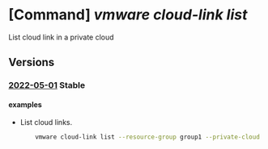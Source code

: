 # [Command] _vmware cloud-link list_

List cloud link in a private cloud

## Versions

### [2022-05-01](/Resources/mgmt-plane/L3N1YnNjcmlwdGlvbnMve30vcmVzb3VyY2Vncm91cHMve30vcHJvdmlkZXJzL21pY3Jvc29mdC5hdnMvcHJpdmF0ZWNsb3Vkcy97fS9jbG91ZGxpbmtz/2022-05-01.xml) **Stable**

<!-- mgmt-plane /subscriptions/{}/resourcegroups/{}/providers/microsoft.avs/privateclouds/{}/cloudlinks 2022-05-01 -->

#### examples

- List cloud links.
    ```bash
        vmware cloud-link list --resource-group group1 --private-cloud cloud1
    ```
